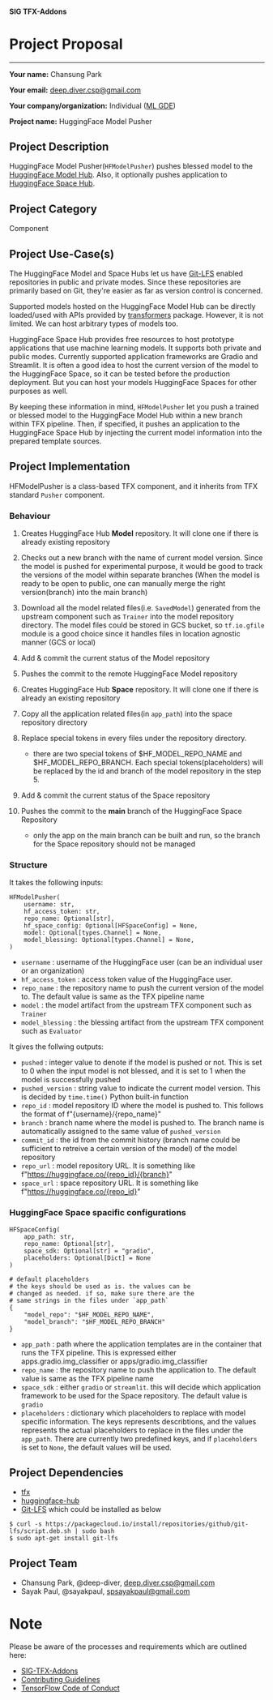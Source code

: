 #### SIG TFX-Addons
# Project Proposal

---

**Your name:** Chansung Park

**Your email:** deep.diver.csp@gmail.com

**Your company/organization:** Individual ([ML GDE](https://developers.google.com/community/experts/directory/profile/profile-chansung-park))

**Project name:** HuggingFace Model Pusher

## Project Description
HuggingFace Model Pusher(`HFModelPusher`) pushes blessed model to the [HuggingFace Model Hub](https://huggingface.co/models). Also, it optionally pushes application to [HuggingFace Space Hub](https://huggingface.co/spaces).

## Project Category
Component

## Project Use-Case(s)
The HuggingFace Model and Space Hubs let us have [Git-LFS](https://git-lfs.github.com) enabled repositories in public and private modes. Since these repositories are primarily based on Git, they're easier as far as version control is concerned. 

Supported models hosted on the HuggingFace Model Hub can be directly loaded/used with APIs provided by [transformers](https://huggingface.co/docs/transformers/index) package. However, it is not limited. We can host arbitrary types of models too. 

HuggingFace Space Hub provides free resources to host prototype applications that use machine learning models. It supports both private and public modes. Currently supported application frameworks are Gradio and Streamlit. It is often a good idea to host the current version of the model to the HuggingFace Space, so it can be tested before the production deployment. But you can host your models HuggingFace Spaces for other purposes as well.

By keeping these information in mind, `HFModelPusher` let you push a trained or blessed model to the HuggingFace Model Hub within a new branch within TFX pipeline. Then, if specified, it pushes an application to the HuggingFace Space Hub by injecting the current model information into the prepared template sources.

## Project Implementation
HFModelPusher is a class-based TFX component, and it inherits from TFX standard `Pusher` component.

### Behaviour

1. Creates HuggingFace Hub __Model__ repository. It will clone one if there is already existing repository
2. Checks out a new branch with the name of current model version. Since the model is pushed for experimental purpose, it would be good to track the versions of the model within separate branches (When the model is ready to be open to public, one can manually merge the right version(branch) into the main branch)
3. Download all the model related files(i.e. `SavedModel`) generated from the upstream component such as `Trainer` into the model repository directory. The model files could be stored in GCS bucket, so `tf.io.gfile` module is a good choice since it handles files in location agnostic manner (GCS or local)
4. Add & commit the current status of the Model repository
5. Pushes the commit to the remote HuggingFace Model repository

6. Creates HuggingFace Hub __Space__ repository. It will clone one if there is already an existing repository
7. Copy all the application related files(in `app_path`) into the space repository directory 
8. Replace special tokens in every files under the repository directory.
    - there are two special tokens of $HF_MODEL_REPO_NAME and $HF_MODEL_REPO_BRANCH. Each special tokens(placeholders) will be replaced by the id and branch of the model repository in the step 5. 
9. Add & commit the current status of the Space repository
10. Pushes the commit to the __main__ branch of the HuggingFace Space Repository
    - only the app on the main branch can be built and run, so the branch for the Space repository should not be managed


### Structure
It takes the following inputs:
```
HFModelPusher(
    username: str,
    hf_access_token: str,
    repo_name: Optional[str],
    hf_space_config: Optional[HFSpaceConfig] = None,
    model: Optional[types.Channel] = None,
    model_blessing: Optional[types.Channel] = None,    
)
```
- `username` : username of the HuggingFace user (can be an individual user or an organization)
- `hf_access_token` : access token value of the HuggingFace user. 
- `repo_name` : the repository name to push the current version of the model to. The default value is same as the TFX pipeline name
- `model` : the model artifact from the upstream TFX component such as `Trainer`
- `model_blessing` : the blessing artifact from the upstream TFX component such as `Evaluator`

It gives the follwing outputs:
- `pushed` : integer value to denote if the model is pushed or not. This is set to 0 when the input model is not blessed, and it is set to 1 when the model is successfully pushed
- `pushed_version` : string value to indicate the current model version. This is decided by `time.time()` Python built-in function
- `repo_id` : model repository ID where the model is pushed to. This follows the format of f"{username}/{repo_name}"
- `branch` : branch name where the model is pushed to. The branch name is automatically assigned to the same value of  `pushed_version`
- `commit_id` : the id from the commit history (branch name could be sufficient to retreive a certain version of the model) of the model repository
- `repo_url` : model repository URL. It is something like f"https://huggingface.co/{repo_id}/{branch}"
- `space_url` : space repository URL. It is something like f"https://huggingface.co/{repo_id}"

### HuggingFace Space spacific configurations
```
HFSpaceConfig(
    app_path: str,
    repo_name: Optional[str],
    space_sdk: Optional[str] = "gradio",
    placeholders: Optional[Dict] = None
)

# default placeholders
# the keys should be used as is. the values can be 
# changed as needed. if so, make sure there are the
# same strings in the files under `app_path`
{
    "model_repo": "$HF_MODEL_REPO_NAME",
    "model_branch": "$HF_MODEL_REPO_BRANCH"
}
```
- `app_path` : path where the application templates are in the container that runs the TFX pipeline. This is expressed either apps.gradio.img_classifier or apps/gradio.img_classifier
- `repo_name` : the repository name to push the application to. The default value is same as the TFX pipeline name
- `space_sdk` : either `gradio` or `streamlit`. this will decide which application framework to be used for the Space repository. The default value is `gradio`
- `placeholders` : dictionary which placeholders to replace with model specific information. The keys represents describtions, and the values represents the actual placeholders to replace in the files under the `app_path`. There are currently two predefined keys, and if `placeholders` is set to `None`, the default values will be used.

## Project Dependencies
- [tfx](https://pypi.org/project/tfx/)
- [huggingface-hub](https://pypi.org/project/huggingface-hub/)
- [Git-LFS](https://git-lfs.github.com/) which could be installed as below
```shell
$ curl -s https://packagecloud.io/install/repositories/github/git-lfs/script.deb.sh | sudo bash
$ sudo apt-get install git-lfs
```

## Project Team
- Chansung Park, @deep-diver, deep.diver.csp@gmail.com
- Sayak Paul, @sayakpaul, spsayakpaul@gmail.com

# Note
Please be aware of the processes and requirements which are outlined here:

* [SIG-TFX-Addons](https://github.com/tensorflow/tfx-addons)
* [Contributing Guidelines](https://github.com/tensorflow/tfx-addons/blob/main/CONTRIBUTING.md)
* [TensorFlow Code of Conduct](https://github.com/tensorflow/tfx-addons/blob/main/CODE_OF_CONDUCT.md)